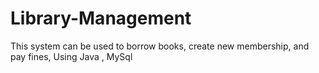 # Library-Management
This system can be used to borrow books, create new membership, and pay fines, Using Java , MySql
